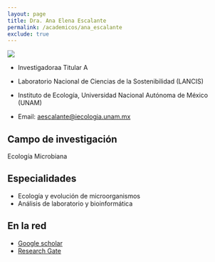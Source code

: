 ```yaml
---
layout: page
title: Dra. Ana Elena Escalante
permalink: /academicos/ana_escalante
exclude: true
---
```


<img src="https://raw.githubusercontent.com/sostenibilidad-unam/sostenibilidad-unam.github.io/master/assets/paisajes-bonitos-de-oton%CC%83o-lago.jpeg">

- Investigadoraa Titular A

- Laboratorio Nacional de Ciencias de la Sostenibilidad (LANCIS)

- Instituto de Ecología, Universidad Nacional Autónoma de México (UNAM) 

- Email: aescalante@iecologia.unam.mx


## Campo de investigación

Ecología Microbiana

## Especialidades

- Ecología y evolución de microorganismos
- Análisis de laboratorio y bioinformática

## En la red

- [Google scholar](https://scholar.google.com.mx/citations?user=UQmdPmoAAAAJ&hl=en)
- [Research Gate](https://www.researchgate.net/profile/Ana_Escalante2)
